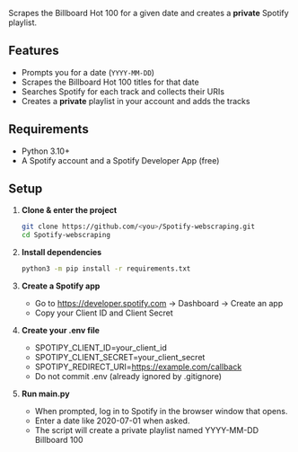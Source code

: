 Scrapes the Billboard Hot 100 for a given date and creates a **private** Spotify playlist.

## Features
- Prompts you for a date (`YYYY-MM-DD`)
- Scrapes the Billboard Hot 100 titles for that date
- Searches Spotify for each track and collects their URIs
- Creates a **private** playlist in your account and adds the tracks

## Requirements
- Python 3.10+  
- A Spotify account and a Spotify Developer App (free)

## Setup

1. **Clone & enter the project**
   ```bash
   git clone https://github.com/<you>/Spotify-webscraping.git
   cd Spotify-webscraping

2. **Install dependencies**
   ```bash
   python3 -m pip install -r requirements.txt

3. **Create a Spotify app**
   - Go to https://developer.spotify.com → Dashboard → Create an app
   - Copy your Client ID and Client Secret
  
4. **Create your .env file**
   - SPOTIPY_CLIENT_ID=your_client_id
   - SPOTIPY_CLIENT_SECRET=your_client_secret
   - SPOTIPY_REDIRECT_URI=https://example.com/callback
   - Do not commit .env (already ignored by .gitignore)

5. **Run main.py**
   - When prompted, log in to Spotify in the browser window that opens.
   - Enter a date like 2020-07-01 when asked.
   - The script will create a private playlist named YYYY-MM-DD Billboard 100

   
